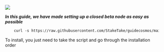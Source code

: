![](https://i.yapx.ru/RTuEU.jpg)

___In this guide, we have made setting up a closed beta node as easy as possible___


```html
    curl -s https://raw.githubusercontent.com/StakeTake/guidecosmos/main/KYVE/kyve > kyve.sh && chmod +x kyve.sh && ./kyve.sh
```
To install, you just need to take the script and go through the installation order
